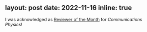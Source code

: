 layout: post
date: 2022-11-16
inline: true
---

I was acknowledged as [Reviewer of the Month](https://www.nature.com/commsphys/referees/outstanding-referees) for *Communications Physics*!
<!---
---
layout: post
date: 2022-09-20
inline: true
---

My personal website is created!
--->